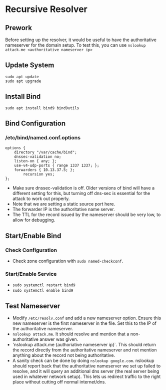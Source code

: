 # Recursive Resolver

## Prework

Before setting up the resolver, it would be useful to have the authoritative nameserver for the domain setup. To test this, you can use `nslookup attack.me <authoritative nameserver ip>`

## Update System

```
sudo apt update
sudo apt upgrade
```

## Install Bind

```
sudo apt install bind9 bind9utils
```

## Bind Configuration

### /etc/bind/named.conf.options

```
options {
	directory "/var/cache/bind";
	dnssec-validation no;
	listen-on { any; };
	use-v4-udp-ports { range 1337 1337; };
	forwarders { 10.13.37.5; };
        recursion yes;
};
```

- Make sure dnssec-validation is off. Older versions of bind will have a different setting for this, but turning off dns-sec is essential for the attack to work out properly.
- Note that we are setting a static source port here.
- The forwarder IP is the authoritative name server.
- The TTL for the record issued by the nameserver should be very low, to allow for debugging.

## Start/Enable Bind

### Check Configuration

- Check zone configuration with `sudo named-checkconf`.

### Start/Enable Service

- `sudo systemctl restart bind9`
- `sudo systemctl enable bind9`

## Test Nameserver

- Modify `/etc/resolv.conf` and add a new nameserver option. Ensure this new nameserver is the first nameserver in the file. Set this to the IP of the authoritative nameserver.
- `nslookup attack.me`. It should resolve and mention that a non-authoritative answer was given.
- 'nslookup attack.me {authoriative nameserver ip}`. This should return the record directly from the authoritative nameserver and not mention anything about the record not being authoritative.
- A sanity check can be done by doing `nslookup google.com`. nslookup should report back that the authoritative nameserver we set up failed to resolve, and it will query an additional dns server (the real server being used in whatever network setup). This lets us redirect traffic to the right place without cutting off normal internet/dns.
